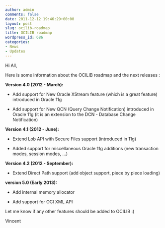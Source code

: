 ```yaml
---
author: admin
comments: false
date: 2011-12-12 19:46:29+00:00
layout: post
slug: ocilib-roadmap
title: OCILIB roadmap
wordpress_id: 686
categories:
- News
- Updates
---
```


Hi All,

Here is some information about the OCILIB roadmap and the next releases :

**Version 4.0 (2012 - March):**




	
  * Add support for New Oracle XStream feature (which is a great feature) introduced in Oracle 11g

	
  * Add support for New QCN (Query Change Notification) introduced in Oracle 11g (it is an extension to the DCN - Database Change Notification)



**Version 4.1  (2012 - June):**




	
  * Extend Lob API with Secure Files support (introduced in 11g)

	
  * Added support for miscellaneous Oracle 11g additions (new transaction modes, session modes, ...)



**Version 4.2 (2012 - September):**




	
  * Extend Direct Path support (add object support, piece  by piece loading)



**version 5.0 (Early 2013):**



	
  * Add internal memory allocator

	
  * Add support for OCI XML API




Let me know if any other features should be added to OCILIB :)

Vincent

